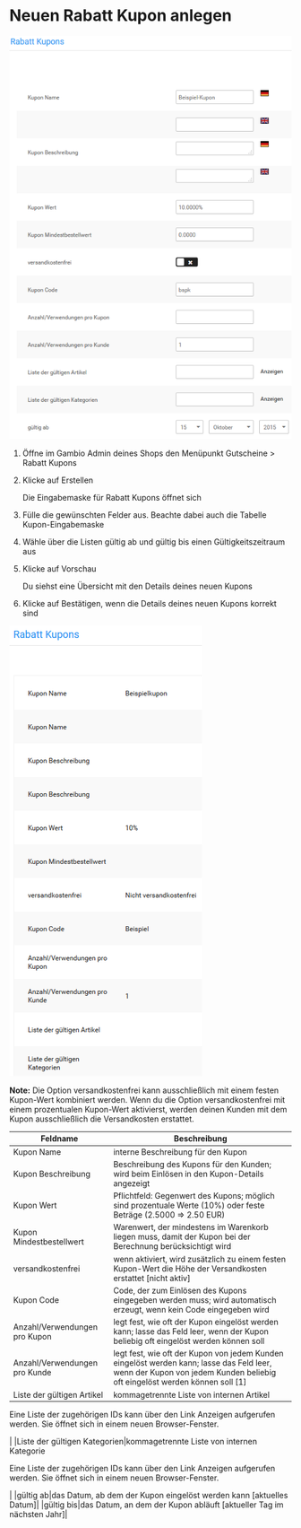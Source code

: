 # Neuen Rabatt Kupon anlegen 

![](Bilder/Abb158_RabattKuponEingabemaske.png "Rabatt Kupon Eingabemaske")

1.  Öffne im Gambio Admin deines Shops den Menüpunkt Gutscheine \> Rabatt Kupons
2.  Klicke auf Erstellen

    Die Eingabemaske für Rabatt Kupons öffnet sich

3.  Fülle die gewünschten Felder aus. Beachte dabei auch die Tabelle Kupon-Eingabemaske
4.  Wähle über die Listen gültig ab und gültig bis einen Gültigkeitszeitraum aus
5.  Klicke auf Vorschau

    Du siehst eine Übersicht mit den Details deines neuen Kupons

6.  Klicke auf Bestätigen, wenn die Details deines neuen Kupons korrekt sind

![](Bilder/Abb159_BestaetigungsseiteFuerNeueKupons.png "Bestätigungsseite für neue Kupons")

**Note:** Die Option versandkostenfrei kann ausschließlich mit einem festen Kupon-Wert kombiniert werden. Wenn du die Option versandkostenfrei mit einem prozentualen Kupon-Wert aktivierst, werden deinen Kunden mit dem Kupon ausschließlich die Versandkosten erstattet.

|Feldname|Beschreibung|
|--------|------------|
|Kupon Name|interne Beschreibung für den Kupon|
|Kupon Beschreibung|Beschreibung des Kupons für den Kunden; wird beim Einlösen in den Kupon-Details angezeigt|
|Kupon Wert|Pflichtfeld: Gegenwert des Kupons; möglich sind prozentuale Werte \(10%\) oder feste Beträge \(2.5000 =\> 2.50 EUR\)|
|Kupon Mindestbestellwert|Warenwert, der mindestens im Warenkorb liegen muss, damit der Kupon bei der Berechnung berücksichtigt wird|
|versandkostenfrei|wenn aktiviert, wird zusätzlich zu einem festen Kupon-Wert die Höhe der Versandkosten erstattet \[nicht aktiv\]|
|Kupon Code|Code, der zum Einlösen des Kupons eingegeben werden muss; wird automatisch erzeugt, wenn kein Code eingegeben wird|
|Anzahl/Verwendungen pro Kupon|legt fest, wie oft der Kupon eingelöst werden kann; lasse das Feld leer, wenn der Kupon beliebig oft eingelöst werden können soll|
|Anzahl/Verwendungen pro Kunde|legt fest, wie oft der Kupon von jedem Kunden eingelöst werden kann; lasse das Feld leer, wenn der Kupon von jedem Kunden beliebig oft eingelöst werden können soll \[1\]|
|Liste der gültigen Artikel|kommagetrennte Liste von internen Artikel

Eine Liste der zugehörigen IDs kann über den Link Anzeigen aufgerufen werden. Sie öffnet sich in einem neuen Browser-Fenster.

|
|Liste der gültigen Kategorien|kommagetrennte Liste von internen Kategorie

Eine Liste der zugehörigen IDs kann über den Link Anzeigen aufgerufen werden. Sie öffnet sich in einem neuen Browser-Fenster.

|
|gültig ab|das Datum, ab dem der Kupon eingelöst werden kann \[aktuelles Datum\]|
|gültig bis|das Datum, an dem der Kupon abläuft \[aktueller Tag im nächsten Jahr\]|



